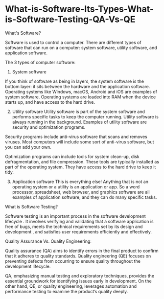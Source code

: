 # What-is-Software-Its-Types-What-is-Software-Testing-QA-Vs-QE
What's Software?

Software is used to control a computer. There are different types of software that can run on a computer: system software, utility software, and application software.

The 3 types of computer software:

1. System software

If you think of software as being in layers, the system software is the bottom layer: it sits between the hardware and the application software.
Operating systems like Windows, macOS, Android and iOS are examples of system software. Operating systems are loaded into RAM when the device starts up, and have access to the hard drive.


2. Utility software
Utility software is part of the system software and performs specific tasks to keep the computer running. Utility software is always running in the background. Examples of utility software are security and optimization programs.

Security programs include anti-virus software that scans and removes viruses. Most computers will include some sort of anti-virus software, but you can add your own.

Optimization programs can include tools for system clean-up, disk defragmentation, and file compression. These tools are typically installed as part of the operating system. They have access to the hard drive to keep it tidy.

3. Application software
This is everything else! Anything that is not an operating system or a utility is an application or app. So a word processor, spreadsheet, web browser, and graphics software are all examples of application software, and they can do many specific tasks.


 What is Software Testing?

Software testing is an important process in the software development lifecycle . It involves verifying and validating that a software application is free of bugs, meets the technical requirements set by its design and development , and satisfies user requirements efficiently and effectively.

Quality Assurance Vs. Quality Engineering:

Quality assurance (QA) aims to identify errors in the final product to confirm that it adheres to quality standards. Quality engineering (QE) focuses on preventing defects from occurring to ensure quality throughout the development lifecycle.

QA, emphasizing manual testing and exploratory techniques, provides the essential groundwork for identifying issues early in development. On the other hand, QE, or quality engineering, leverages automation and performance testing to examine the product’s quality deeply.
